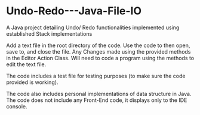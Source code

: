 # Undo-Redo---Java-File-IO
A Java project detailing Undo/ Redo functionalities implemented using established Stack implementations

Add a text file in the root directory of the code. Use the code to then open, save to, and close the file.
Any Changes made using the provided methods in the Editor Action Class.
Will need to code a program using the methods to edit the text file.

The code includes a test file for testing purposes (to make sure the code provided is working).

The code also includes personal implementations of data structure in Java.
The code does not include any Front-End code, it displays only to the IDE console.
